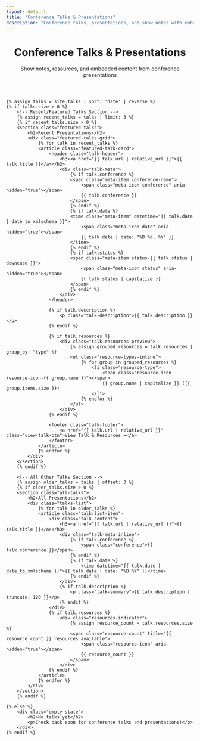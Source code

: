 ```yaml
---
layout: default
title: "Conference Talks & Presentations"
description: "Conference talks, presentations, and show notes with embedded resources"
---
```


<div class="home-page">
    <header class="hero-section">
        <h1>Conference Talks & Presentations</h1>
        <p class="hero-description">Show notes, resources, and embedded content from conference presentations</p>
    </header>

    {% assign talks = site.talks | sort: 'date' | reverse %}
    {% if talks.size > 0 %}
        <!-- Recent/Featured Talks Section -->
        {% assign recent_talks = talks | limit: 3 %}
        {% if recent_talks.size > 0 %}
        <section class="featured-talks">
            <h2>Recent Presentations</h2>
            <div class="featured-talks-grid">
                {% for talk in recent_talks %}
                <article class="featured-talk-card">
                    <header class="talk-header">
                        <h3><a href="{{ talk.url | relative_url }}">{{ talk.title }}</a></h3>
                        <div class="talk-meta">
                            {% if talk.conference %}
                            <span class="meta-item conference-name">
                                <span class="meta-icon conference" aria-hidden="true"></span>
                                {{ talk.conference }}
                            </span>
                            {% endif %}
                            {% if talk.date %}
                            <time class="meta-item" datetime="{{ talk.date | date_to_xmlschema }}">
                                <span class="meta-icon date" aria-hidden="true"></span>
                                {{ talk.date | date: "%B %d, %Y" }}
                            </time>
                            {% endif %}
                            {% if talk.status %}
                            <span class="meta-item status-{{ talk.status | downcase }}">
                                <span class="meta-icon status" aria-hidden="true"></span>
                                {{ talk.status | capitalize }}
                            </span>
                            {% endif %}
                        </div>
                    </header>

                    {% if talk.description %}
                        <p class="talk-description">{{ talk.description }}</p>
                    {% endif %}

                    {% if talk.resources %}
                        <div class="talk-resources-preview">
                            {% assign grouped_resources = talk.resources | group_by: "type" %}
                            <ul class="resource-types-inline">
                                {% for group in grouped_resources %}
                                    <li class="resource-type">
                                        <span class="resource-icon resource-icon-{{ group.name }}"></span>
                                        {{ group.name | capitalize }} ({{ group.items.size }})
                                    </li>
                                {% endfor %}
                            </ul>
                        </div>
                    {% endif %}

                    <footer class="talk-footer">
                        <a href="{{ talk.url | relative_url }}" class="view-talk-btn">View Talk & Resources →</a>
                    </footer>
                </article>
                {% endfor %}
            </div>
        </section>
        {% endif %}

        <!-- All Other Talks Section -->
        {% assign older_talks = talks | offset: 3 %}
        {% if older_talks.size > 0 %}
        <section class="all-talks">
            <h2>All Presentations</h2>
            <div class="talks-list">
                {% for talk in older_talks %}
                <article class="talk-list-item">
                    <div class="talk-content">
                        <h3><a href="{{ talk.url | relative_url }}">{{ talk.title }}</a></h3>
                        <div class="talk-meta-inline">
                            {% if talk.conference %}
                                <span class="conference">{{ talk.conference }}</span>
                            {% endif %}
                            {% if talk.date %}
                                <time datetime="{{ talk.date | date_to_xmlschema }}">{{ talk.date | date: "%B %Y" }}</time>
                            {% endif %}
                        </div>
                        {% if talk.description %}
                            <p class="talk-summary">{{ talk.description | truncate: 120 }}</p>
                        {% endif %}
                    </div>
                    {% if talk.resources %}
                        <div class="resources-indicator">
                            {% assign resource_count = talk.resources.size %}
                            <span class="resource-count" title="{{ resource_count }} resources available">
                                <span class="resource-icon" aria-hidden="true"></span>
                                {{ resource_count }}
                            </span>
                        </div>
                    {% endif %}
                </article>
                {% endfor %}
            </div>
        </section>
        {% endif %}

    {% else %}
        <div class="empty-state">
            <h2>No talks yet</h2>
            <p>Check back soon for conference talks and presentations!</p>
        </div>
    {% endif %}
</div>